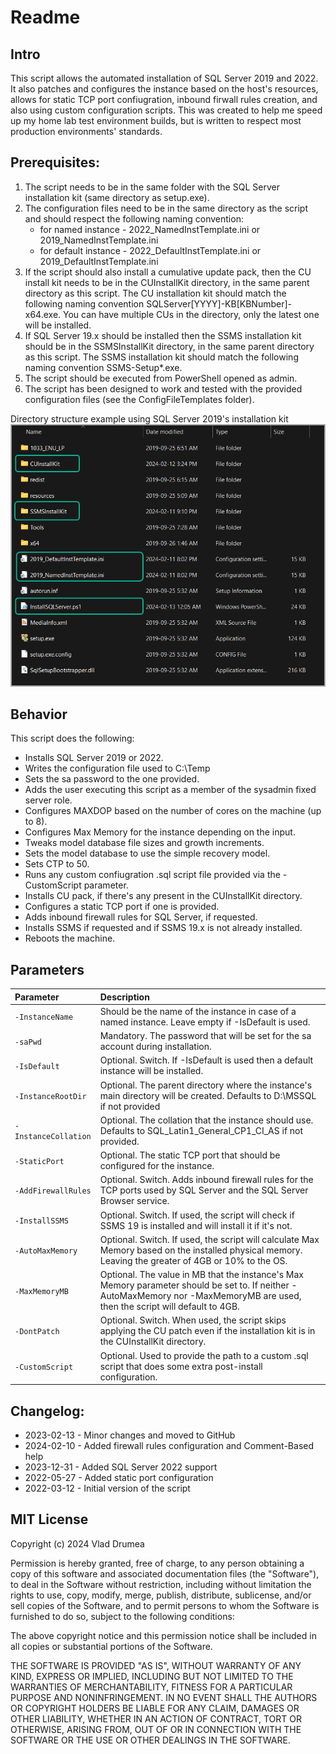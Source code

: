 # Readme

## Intro
 This script allows the automated installation of SQL Server 2019 and 2022.
 It also patches and configures the instance based on the host's resources, allows for static TCP port confiugration, inbound firwall rules creation, and also using custom configuration scripts.
 This was created to help me speed up my home lab test environment builds, but is written to respect most production environments' standards.

## Prerequisites:
 1. The script needs to be in the same folder with the SQL Server installation kit (same directory as setup.exe).
 2. The configuration files need to be in the same directory as the script and should respect the following naming convention:
    - for named instance - 2022_NamedInstTemplate.ini or 2019_NamedInstTemplate.ini
	- for default instance - 2022_DefaultInstTemplate.ini or 2019_DefaultInstTemplate.ini
 3. If the script should also install a cumulative update pack, then the CU install kit needs to be in the CUInstallKit directory,
    in the same parent directory as this script.
	The CU installation kit should match the following naming convention SQLServer[YYYY]-KB[KBNumber]-x64.exe.
	You can have multiple CUs in the directory, only the latest one will be installed.
 4. If SQL Server 19.x should be installed then the SSMS installation kit should be in the SSMSInstallKit directory, in the same
    parent directory as this script.
	The SSMS installation kit should match the following naming convention SSMS-Setup*.exe.
 5. The script should be executed from PowerShell opened as admin.
 6. The script has been designed to work and tested with the provided configuration files (see the ConfigFileTemplates folder).

 Directory structure example using SQL Server 2019's installation kit
 ![Screenshot1](https://raw.githubusercontent.com/VladDBA/SQL-Server-Scripts/main/PowerShell/SQLServerInstall/SQLServerPSInstall.png)

## Behavior
 This script does the following:
 - Installs SQL Server 2019 or 2022.
 - Writes the configuration file used to C:\Temp
 - Sets the sa password to the one provided.
 - Adds the user executing this script as a member of the sysadmin fixed server role.
 - Configures MAXDOP based on the number of cores on the machine (up to 8).
 - Configures Max Memory for the instance depending on the input.
 - Tweaks model database file sizes and growth increments.
 - Sets the model database to use the simple recovery model.
 - Sets CTP to 50.
 - Runs any custom confiugration .sql script file provided via the -CustomScript parameter.
 - Installs CU pack, if there's any present in the CUInstallKit directory.
 - Configures a static TCP port if one is provided.
 - Adds inbound firewall rules for SQL Server, if requested.
 - Installs SSMS if requested and if SSMS 19.x is not already installed.
 - Reboots the machine.

## Parameters

| Parameter | Description |
| :--- | :--- |
| `-InstanceName` | Should be the name of the instance in case of a named instance. Leave empty if -IsDefault is used. |
| `-saPwd` | Mandatory. The password that will be set for the sa account during installation.|
| `-IsDefault` | Optional. Switch. If -IsDefault is used then a default instance will be installed.|
| `-InstanceRootDir` | Optional. The parent directory where the instance's main directory will be created. Defaults to D:\MSSQL if not provided|
| `-InstanceCollation` | Optional. The collation that the instance should use. Defaults to SQL_Latin1_General_CP1_CI_AS if not provided.|
| `-StaticPort` | Optional. The static TCP port that should be configured for the instance. |
| `-AddFirewallRules` | Optional. Switch. Adds inbound firewall rules for the TCP ports used by SQL Server and the SQL Server Browser service.|
| `-InstallSSMS` | Optional. Switch. If used, the script will check if SSMS 19 is installed and will install it if it's not.|
| `-AutoMaxMemory` | Optional. Switch. If used, the script will calculate Max Memory based on the installed physical memory. Leaving the greater of 4GB or 10% to the OS.|
| `-MaxMemoryMB` | Optional. The value in MB that the instance's Max Memory parameter should be set to. If neither -AutoMaxMemory nor -MaxMemoryMB are used, then the script will default to 4GB.|
| `-DontPatch` | Optional. Switch. When used, the script skips applying the CU patch even if the installation kit is in the CUInstallKit directory.|
| `-CustomScript` | Optional. Used to provide the path to a custom .sql script that does some extra post-install configuration.|

## Changelog:
 - 2023-02-13 - Minor changes and moved to GitHub
 - 2024-02-10 - Added firewall rules configuration and Comment-Based help
 - 2023-12-31 - Added SQL Server 2022 support
 - 2022-05-27 - Added static port configuration
 - 2022-03-12 - Initial version of the script

## MIT License
 Copyright (c) 2024 Vlad Drumea

 Permission is hereby granted, free of charge, to any person obtaining a copy
 of this software and associated documentation files (the "Software"), to deal
 in the Software without restriction, including without limitation the rights
 to use, copy, modify, merge, publish, distribute, sublicense, and/or sell
 copies of the Software, and to permit persons to whom the Software is
 furnished to do so, subject to the following conditions:

 The above copyright notice and this permission notice shall be included in all
 copies or substantial portions of the Software.

 THE SOFTWARE IS PROVIDED "AS IS", WITHOUT WARRANTY OF ANY KIND, EXPRESS OR
 IMPLIED, INCLUDING BUT NOT LIMITED TO THE WARRANTIES OF MERCHANTABILITY,
 FITNESS FOR A PARTICULAR PURPOSE AND NONINFRINGEMENT. IN NO EVENT SHALL THE
 AUTHORS OR COPYRIGHT HOLDERS BE LIABLE FOR ANY CLAIM, DAMAGES OR OTHER
 LIABILITY, WHETHER IN AN ACTION OF CONTRACT, TORT OR OTHERWISE, ARISING FROM,
 OUT OF OR IN CONNECTION WITH THE SOFTWARE OR THE USE OR OTHER DEALINGS IN THE
 SOFTWARE.
